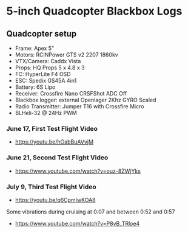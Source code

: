 # 5-inch Quadcopter Blackbox Logs

## Quadcopter setup
- Frame: Apex 5"
- Motors: RCINPower GTS v2 2207 1860kv
- VTX/Camera: Caddx Vista
- Props: HQ Props 5 x 4.8 x 3
- FC: HyperLite F4 OSD
- ESC: Spedix GS45A 4in1
- Battery: 6S Lipo
- Receiver: Crossfire Nano CRSFShot ADC Off
- Blackbox logger: external Openlager 2Khz GYRO Scaled
- Radio Transmitter: Jumper T16 with Crossfire Micro
- BLHeli-32 @ 24Hz PWM

### June 17, First Test Flight Video
- https://youtu.be/hOabBuAVvjM

### June 21, Second Test Flight Video
- https://www.youtube.com/watch?v=ouz-8ZWjYks

### July 9, Third Test Flight Video
- https://youtu.be/q6CpmIwKOA8

Some vibrations during cruising at 0:07 and between 0:52 and 0:57
- https://www.youtube.com/watch?v=P8vB_TRloe4
